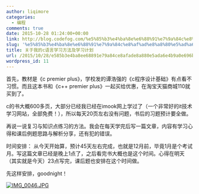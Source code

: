```yaml
---
author: liqimore
categories:
  - 编程
comments: true
date: 2015-10-28 01:24:00+00:00
link: http://blog.codefog.com/%e5%85%b3%e4%ba%8e%e6%88%91%e7%9a%84c%e8%af%ad%e8%a8%80%e5%ad%a6%e4%b9%a0%e6%96%b9%e6%b3%95%e5%8f%8a%e5%ad%a6%e4%b9%a0%e8%ae%a1%e5%88%92.html
slug: '%e5%85%b3%e4%ba%8e%e6%88%91%e7%9a%84c%e8%af%ad%e8%a8%80%e5%ad%a6%e4%b9%a0%e6%96%b9%e6%b3%95%e5%8f%8a%e5%ad%a6%e4%b9%a0%e8%ae%a1%e5%88%92'
title: 关于我的c语言学习方法及学习计划
url: /2015/10/28/e585b3e4ba8ee68891e79a84ce8afade8a880e5ada6e4b9a0e696b9e6b395e58f8ae5ada6e4b9a0e8aea1e58892/
wordpress_id: 11
---
```



首先，教材是《c premier plus》，学校发的谭浩强的《c程序设计基础》有点看不习惯。而且这本书和《c++ premier plus》一起买给优惠，在淘宝天猫商城110就买到了。

c的书大概600多页，大部分已经我已经在imook网上学过了（一个非常好的it技术学习网站，全部免费！），所以每天20页左右没有问题，书后的习题预计要全做。

再说一说复习与知识点练习的方法。我会在每天学完后写一篇文章，内容有学习心得和课后例题思路与解析分享，还有犯的错误。

时间安排： 从今天开始算，预计45天左右完成，也就是12月前，毕竟1月是个考试月。写这篇文章已经是晚上1点了，之后看完书大概也是这个时间。心得在明天（其实就是今天）23点写完，课后题也安排在这个时间做。

先这样安排，goodnight！

[![IMG_0046.JPG](http://blog.codefog.com/usr/uploads/2015/10/IMG_0046.jpg)](http://blog.codefog.com/usr/uploads/2015/10/IMG_0046.jpg)